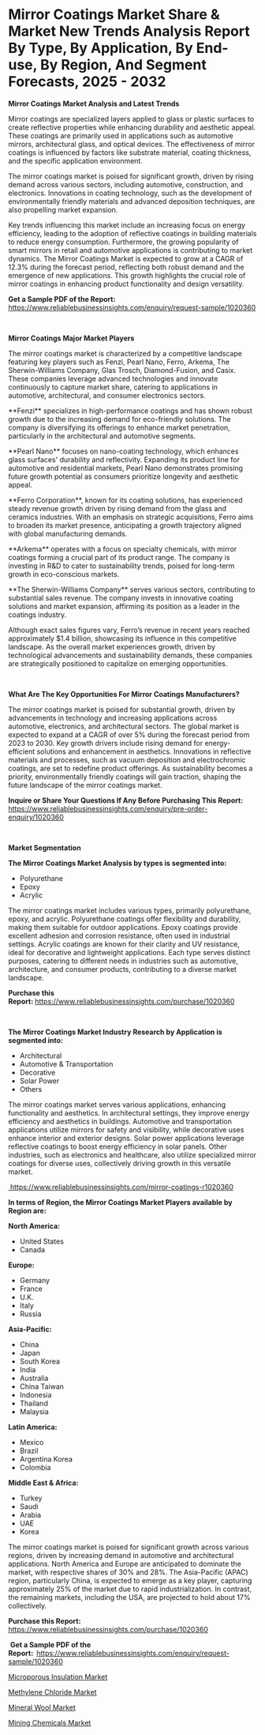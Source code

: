 <p><h1>Mirror Coatings Market Share & Market New Trends Analysis Report By Type, By Application, By End-use, By Region, And Segment Forecasts, 2025 - 2032</h1></p><p><strong>Mirror Coatings Market Analysis and Latest Trends</strong></p>
<p><p>Mirror coatings are specialized layers applied to glass or plastic surfaces to create reflective properties while enhancing durability and aesthetic appeal. These coatings are primarily used in applications such as automotive mirrors, architectural glass, and optical devices. The effectiveness of mirror coatings is influenced by factors like substrate material, coating thickness, and the specific application environment.</p><p>The mirror coatings market is poised for significant growth, driven by rising demand across various sectors, including automotive, construction, and electronics. Innovations in coating technology, such as the development of environmentally friendly materials and advanced deposition techniques, are also propelling market expansion. </p><p>Key trends influencing this market include an increasing focus on energy efficiency, leading to the adoption of reflective coatings in building materials to reduce energy consumption. Furthermore, the growing popularity of smart mirrors in retail and automotive applications is contributing to market dynamics. The Mirror Coatings Market is expected to grow at a CAGR of 12.3% during the forecast period, reflecting both robust demand and the emergence of new applications. This growth highlights the crucial role of mirror coatings in enhancing product functionality and design versatility.</p></p>
<p><strong>Get a Sample PDF of the Report:&nbsp;</strong> <a href="https://www.reliablebusinessinsights.com/enquiry/request-sample/1020360?utm_campaign=84&utm_medium=2&utm_source=Github&utm_content=ia&utm_term=31012025&utm_id=mirror-coatings">https://www.reliablebusinessinsights.com/enquiry/request-sample/1020360</a></p>
<p>&nbsp;</p>
<p><strong>Mirror Coatings Major Market Players</strong></p>
<p><p>The mirror coatings market is characterized by a competitive landscape featuring key players such as Fenzi, Pearl Nano, Ferro, Arkema, The Sherwin-Williams Company, Glas Trosch, Diamond-Fusion, and Casix. These companies leverage advanced technologies and innovate continuously to capture market share, catering to applications in automotive, architectural, and consumer electronics sectors.</p><p>**Fenzi** specializes in high-performance coatings and has shown robust growth due to the increasing demand for eco-friendly solutions. The company is diversifying its offerings to enhance market penetration, particularly in the architectural and automotive segments.</p><p>**Pearl Nano** focuses on nano-coating technology, which enhances glass surfaces' durability and reflectivity. Expanding its product line for automotive and residential markets, Pearl Nano demonstrates promising future growth potential as consumers prioritize longevity and aesthetic appeal.</p><p>**Ferro Corporation**, known for its coating solutions, has experienced steady revenue growth driven by rising demand from the glass and ceramics industries. With an emphasis on strategic acquisitions, Ferro aims to broaden its market presence, anticipating a growth trajectory aligned with global manufacturing demands.</p><p>**Arkema** operates with a focus on specialty chemicals, with mirror coatings forming a crucial part of its product range. The company is investing in R&D to cater to sustainability trends, poised for long-term growth in eco-conscious markets.</p><p>**The Sherwin-Williams Company** serves various sectors, contributing to substantial sales revenue. The company invests in innovative coating solutions and market expansion, affirming its position as a leader in the coatings industry.</p><p>Although exact sales figures vary, Ferro’s revenue in recent years reached approximately $1.4 billion, showcasing its influence in this competitive landscape. As the overall market experiences growth, driven by technological advancements and sustainability demands, these companies are strategically positioned to capitalize on emerging opportunities.</p></p>
<p>&nbsp;</p>
<p><strong>What Are The Key Opportunities For Mirror Coatings Manufacturers?</strong></p>
<p><p>The mirror coatings market is poised for substantial growth, driven by advancements in technology and increasing applications across automotive, electronics, and architectural sectors. The global market is expected to expand at a CAGR of over 5% during the forecast period from 2023 to 2030. Key growth drivers include rising demand for energy-efficient solutions and enhancement in aesthetics. Innovations in reflective materials and processes, such as vacuum deposition and electrochromic coatings, are set to redefine product offerings. As sustainability becomes a priority, environmentally friendly coatings will gain traction, shaping the future landscape of the mirror coatings market.</p></p>
<p><strong>Inquire or Share Your Questions If Any Before Purchasing This Report:</strong> <a href="https://www.reliablebusinessinsights.com/enquiry/pre-order-enquiry/1020360?utm_campaign=84&utm_medium=2&utm_source=Github&utm_content=ia&utm_term=31012025&utm_id=mirror-coatings">https://www.reliablebusinessinsights.com/enquiry/pre-order-enquiry/1020360</a></p>
<p>&nbsp;</p>
<p><strong>Market Segmentation</strong></p>
<p><strong>The Mirror Coatings Market Analysis by types is segmented into:</strong></p>
<p><ul><li>Polyurethane</li><li>Epoxy</li><li>Acrylic</li></ul></p>
<p><p>The mirror coatings market includes various types, primarily polyurethane, epoxy, and acrylic. Polyurethane coatings offer flexibility and durability, making them suitable for outdoor applications. Epoxy coatings provide excellent adhesion and corrosion resistance, often used in industrial settings. Acrylic coatings are known for their clarity and UV resistance, ideal for decorative and lightweight applications. Each type serves distinct purposes, catering to different needs in industries such as automotive, architecture, and consumer products, contributing to a diverse market landscape.</p></p>
<p><strong>Purchase this Report:&nbsp;</strong><a href="https://www.reliablebusinessinsights.com/purchase/1020360?utm_campaign=84&utm_medium=2&utm_source=Github&utm_content=ia&utm_term=31012025&utm_id=mirror-coatings">https://www.reliablebusinessinsights.com/purchase/1020360</a></p>
<p>&nbsp;</p>
<p><strong>The Mirror Coatings Market Industry Research by Application is segmented into:</strong></p>
<p><ul><li>Architectural</li><li>Automotive & Transportation</li><li>Decorative</li><li>Solar Power</li><li>Others</li></ul></p>
<p><p>The mirror coatings market serves various applications, enhancing functionality and aesthetics. In architectural settings, they improve energy efficiency and aesthetics in buildings. Automotive and transportation applications utilize mirrors for safety and visibility, while decorative uses enhance interior and exterior designs. Solar power applications leverage reflective coatings to boost energy efficiency in solar panels. Other industries, such as electronics and healthcare, also utilize specialized mirror coatings for diverse uses, collectively driving growth in this versatile market.</p></p>
<p><a href="https://www.reliablebusinessinsights.com/mirror-coatings-r1020360?utm_campaign=84&utm_medium=2&utm_source=Github&utm_content=ia&utm_term=31012025&utm_id=mirror-coatings">&nbsp;https://www.reliablebusinessinsights.com/mirror-coatings-r1020360</a></p>
<p><strong>In terms of Region, the Mirror Coatings Market Players available by Region are:</strong></p>
<p>
    <p> <strong> North America: </strong>
        <ul>
            <li>United States</li>
            <li>Canada</li>
        </ul>
        </p> 
    <p> <strong> Europe: </strong>
        <ul>
            <li>Germany</li>
            <li>France</li>
            <li>U.K.</li>
            <li>Italy</li>
            <li>Russia</li>
        </ul>
        </p> 
    <p> <strong> Asia-Pacific: </strong>
        <ul>
            <li>China</li>
            <li>Japan</li>
            <li>South Korea</li>
            <li>India</li>
            <li>Australia</li>
            <li>China Taiwan</li>
            <li>Indonesia</li>
            <li>Thailand</li>
            <li>Malaysia</li>
        </ul>
        </p> 
    <p> <strong> Latin America: </strong>
        <ul>
            <li>Mexico</li>
            <li>Brazil</li>
            <li>Argentina Korea</li>
            <li>Colombia</li>
        </ul>
        </p> 
    <p> <strong> Middle East & Africa: </strong>
        <ul>
            <li>Turkey</li>
            <li>Saudi</li>
            <li>Arabia</li>
            <li>UAE</li>
            <li>Korea</li>
        </ul>
    </p>
    </p>
<p><p>The mirror coatings market is poised for significant growth across various regions, driven by increasing demand in automotive and architectural applications. North America and Europe are anticipated to dominate the market, with respective shares of 30% and 28%. The Asia-Pacific (APAC) region, particularly China, is expected to emerge as a key player, capturing approximately 25% of the market due to rapid industrialization. In contrast, the remaining markets, including the USA, are projected to hold about 17% collectively.</p></p>
<p><strong>Purchase this Report: </strong><a href="https://www.reliablebusinessinsights.com/purchase/1020360?utm_campaign=84&utm_medium=2&utm_source=Github&utm_content=ia&utm_term=31012025&utm_id=mirror-coatings">https://www.reliablebusinessinsights.com/purchase/1020360</a></p>
<p>&nbsp;<strong>Get a Sample PDF of the Report:&nbsp;&nbsp;</strong><a href="https://www.reliablebusinessinsights.com/enquiry/request-sample/1020360?utm_campaign=84&utm_medium=2&utm_source=Github&utm_content=ia&utm_term=31012025&utm_id=mirror-coatings">https://www.reliablebusinessinsights.com/enquiry/request-sample/1020360</a></p>
<p><strong></strong></p>
<p><p><a href="https://github.com/binnazcassam/Market-Research-Report-List-1/blob/main/microporous-insulation-market.md?utm_campaign=84&utm_medium=2&utm_source=Github&utm_content=ia&utm_term=31012025&utm_id=mirror-coatings">Microporous Insulation Market</a></p><p><a href="https://github.com/meuskocov/Market-Research-Report-List-1/blob/main/methylene-chloride-market.md?utm_campaign=84&utm_medium=2&utm_source=Github&utm_content=ia&utm_term=31012025&utm_id=mirror-coatings">Methylene Chloride Market</a></p><p><a href="https://github.com/genayziben/Market-Research-Report-List-1/blob/main/mineral-wool-market.md?utm_campaign=84&utm_medium=2&utm_source=Github&utm_content=ia&utm_term=31012025&utm_id=mirror-coatings">Mineral Wool Market</a></p><p><a href="https://github.com/beroxiluwaya/Market-Research-Report-List-1/blob/main/mining-chemicals-market.md?utm_campaign=84&utm_medium=2&utm_source=Github&utm_content=ia&utm_term=31012025&utm_id=mirror-coatings">Mining Chemicals Market</a></p></p>
